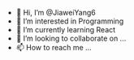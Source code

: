 - 👋 Hi, I’m @JiaweiYang6
- 👀 I’m interested in Programming
- 🌱 I’m currently learning React
- 💞️ I’m looking to collaborate on ...
- 📫 How to reach me ...

<!---
JiaweiYang6/JiaweiYang6 is a ✨ special ✨ repository because its `README.md` (this file) appears on your GitHub profile.
You can click the Preview link to take a look at your changes.
--->
